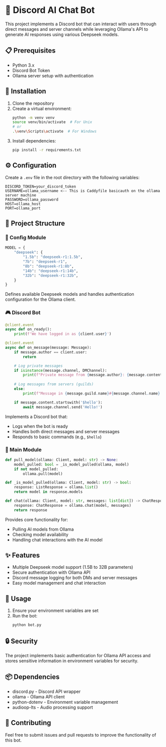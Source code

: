 # 🤖 Discord AI Chat Bot

This project implements a Discord bot that can interact with users through direct messages and server channels while leveraging Ollama's API to generate AI responses using various Deepseek models.

## 📋 Prerequisites

- Python 3.x
- Discord Bot Token
- Ollama server setup with authentication

## 🚀 Installation

1. Clone the repository
2. Create a virtual environment:
   ```bash
   python -m venv venv
   source venv/bin/activate  # For Unix
   # or
   .\venv\Scripts\activate  # For Windows
   ```
3. Install dependencies:
   ```bash
   pip install -r requirements.txt
   ```

## ⚙️ Configuration

Create a `.env` file in the root directory with the following variables:

```plaintext
DISCORD_TOKEN=your_discord_token
USERNAME=ollama_username <-- This is Caddyfile basicauth on the ollama server machine
PASSWORD=ollama_password
HOST=ollama_host
PORT=ollama_port
```

## 📁 Project Structure

### 🔧 Config Module

```python
MODEL = {
    "deepseek": {
        "1.5b": "deepseek-r1:1.5b",
        "7b": "deepseek-r1",
        "8b": "deepseek-r1:8b",
        "14b": "deepseek-r1:14b",
        "32b": "deepseek-r1:32b",
    }
}
```

Defines available Deepseek models and handles authentication configuration for the Ollama client.

### 🎮 Discord Bot

```python
@client.event
async def on_ready():
    print(f'We have logged in as {client.user}')

@client.event
async def on_message(message: Message):
    if message.author == client.user:
        return

    # Log private messages
    if isinstance(message.channel, DMChannel):
        print(f"Private message from {message.author}: {message.content}")
        
    # Log messages from servers (guilds)
    else:
        print(f"Message in {message.guild.name}#{message.channel.name} from {message.author}: {message.content}")

    if message.content.startswith('$hello'):
        await message.channel.send('Hello!')
```

Implements a Discord bot that:
- Logs when the bot is ready
- Handles both direct messages and server messages
- Responds to basic commands (e.g., `$hello`)

### 🎯 Main Module

```python
def pull_model(ollama: Client, model: str) -> None:
    model_pulled: bool = _is_model_pulled(ollama, model)
    if not model_pulled:
        ollama.pull(model)

def _is_model_pulled(ollama: Client, model: str) -> bool:
    response: ListResponse = ollama.list()
    return model in response.models

def chat(ollama: Client, model: str, messages: list[dict]) -> ChatResponse: 
    response: ChatResponse = ollama.chat(model, messages)
    return response
```

Provides core functionality for:
- Pulling AI models from Ollama
- Checking model availability
- Handling chat interactions with the AI model

## ✨ Features

- Multiple Deepseek model support (1.5B to 32B parameters)
- Secure authentication with Ollama API
- Discord message logging for both DMs and server messages
- Easy model management and chat interaction

## 📝 Usage

1. Ensure your environment variables are set
2. Run the bot:
   ```bash
   python bot.py
   ```

## 🔒 Security

The project implements basic authentication for Ollama API access and stores sensitive information in environment variables for security.

## 📦 Dependencies

- discord.py - Discord API wrapper
- ollama - Ollama API client
- python-dotenv - Environment variable management
- audioop-lts - Audio processing support

## 🤝 Contributing

Feel free to submit issues and pull requests to improve the functionality of this bot.
